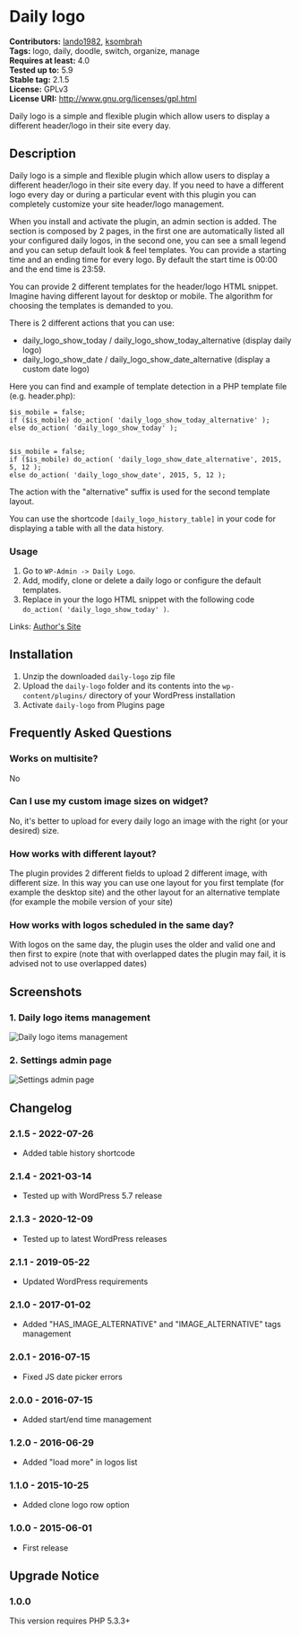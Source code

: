 # Daily logo #
**Contributors:** [lando1982](https://profiles.wordpress.org/lando1982), [ksombrah](https://profiles.wordpress.org/ksombrah)  
**Tags:** logo, daily, doodle, switch, organize, manage  
**Requires at least:** 4.0  
**Tested up to:** 5.9  
**Stable tag:** 2.1.5  
**License:** GPLv3  
**License URI:** http://www.gnu.org/licenses/gpl.html  

Daily logo is a simple and flexible plugin which allow users to display a different header/logo in their site every day.

## Description ##

Daily logo is a simple and flexible plugin which allow users to display a different header/logo in their site every day. If you need to have a different logo every day or during a particular event with this plugin you can completely customize your site header/logo management.

When you install and activate the plugin, an admin section is added. The section is composed by 2 pages, in the first one are automatically listed all your configured daily logos, in the second one, you can see a small legend and you can setup default look & feel templates.
You can provide a starting time and an ending time for every logo. By default the start time is 00:00 and the end time is 23:59.

You can provide 2 different templates for the header/logo HTML snippet. Imagine having different layout for desktop or mobile. The algorithm for choosing the templates is demanded to you.

There is 2 different actions that you can use:

* daily_logo_show_today / daily_logo_show_today_alternative (display daily logo)
* daily_logo_show_date / daily_logo_show_date_alternative (display a custom date logo)

Here you can find and example of template detection in a PHP template file (e.g. header.php):


	$is_mobile = false;
	if ($is_mobile) do_action( 'daily_logo_show_today_alternative' );
	else do_action( 'daily_logo_show_today' );


	$is_mobile = false;
	if ($is_mobile) do_action( 'daily_logo_show_date_alternative', 2015, 5, 12 );
	else do_action( 'daily_logo_show_date', 2015, 5, 12 );


The action with the "alternative" suffix is used for the second template layout.

You can use the shortcode `[daily_logo_history_table]` in your code for displaying a table with all the data history.

### Usage ###

1. Go to `WP-Admin -> Daily Logo`.
2. Add, modify, clone or delete a daily logo or configure the default templates.
3. Replace in your the logo HTML snippet with the following code `do_action( 'daily_logo_show_today' )`.

Links: [Author's Site](http://www.andrealandonio.it)

## Installation ##

1. Unzip the downloaded `daily-logo` zip file
2. Upload the `daily-logo` folder and its contents into the `wp-content/plugins/` directory of your WordPress installation
3. Activate `daily-logo` from Plugins page

## Frequently Asked Questions ##

### Works on multisite? ###

No

### Can I use my custom image sizes on widget? ###

No, it's better to upload for every daily logo an image with the right (or your desired) size.

### How works with different layout? ###

The plugin provides 2 different fields to upload 2 different image, with different size. In this way you can use one layout for you first template (for example the desktop site) and the other layout for an alternative template (for example the mobile version of your site)

### How works with logos scheduled in the same day? ###

With logos on the same day, the plugin uses the older and valid one and then first to expire (note that with overlapped dates the plugin may fail, it is advised not to use overlapped dates)

## Screenshots ##

### 1. Daily logo items management ###
![Daily logo items management](https://ps.w.org/daily-logo/trunk/screenshot-1.jpg)

### 2. Settings admin page ###
![Settings admin page](https://ps.w.org/daily-logo/trunk/screenshot-2.jpg)


## Changelog ##

### 2.1.5 - 2022-07-26 ###
* Added table history shortcode

### 2.1.4 - 2021-03-14 ###
* Tested up with WordPress 5.7 release

### 2.1.3 - 2020-12-09 ###
* Tested up to latest WordPress releases

### 2.1.1 - 2019-05-22 ###
* Updated WordPress requirements

### 2.1.0 - 2017-01-02 ###
* Added "HAS_IMAGE_ALTERNATIVE" and "IMAGE_ALTERNATIVE" tags management

### 2.0.1 - 2016-07-15 ###
* Fixed JS date picker errors

### 2.0.0 - 2016-07-15 ###
* Added start/end time management

### 1.2.0 - 2016-06-29 ###
* Added "load more" in logos list

### 1.1.0 - 2015-10-25 ###
* Added clone logo row option

### 1.0.0 - 2015-06-01 ###
* First release

## Upgrade Notice ##

### 1.0.0 ###
This version requires PHP 5.3.3+
